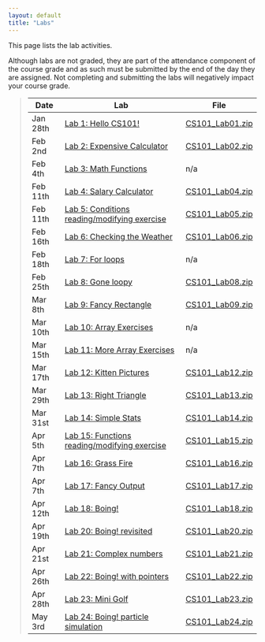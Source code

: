 ```yaml
---
layout: default
title: "Labs"
---
```


This page lists the lab activities.

Although labs are not graded, they are part of the attendance component of the course grade and as such must be submitted by the end of the day they are assigned.  Not completing and submitting the labs will negatively impact your course grade.

> Date | Lab | File
> ---- | --- | ----
> Jan 28th | [Lab 1: Hello CS101!](lab01.html) | [CS101\_Lab01.zip](CS101_Lab01.zip)
> Feb 2nd  | [Lab 2: Expensive Calculator](lab02.html) | [CS101\_Lab02.zip](CS101_Lab02.zip)
> Feb 4th  | [Lab 3: Math Functions](lab03.html) | n/a
> Feb 11th | [Lab 4: Salary Calculator](lab04.html) | [CS101\_Lab04.zip](CS101_Lab04.zip)
> Feb 11th | [Lab 5: Conditions reading/modifying exercise](lab05.html) | [CS101\_Lab05.zip](CS101_Lab05.zip)
> Feb 16th | [Lab 6: Checking the Weather](lab06.html) | [CS101\_Lab06.zip](CS101_Lab06.zip)
> Feb 18th | [Lab 7: For loops](lab07.html) | n/a
> Feb 25th | [Lab 8: Gone loopy](lab08.html) | [CS101\_Lab08.zip](CS101_Lab08.zip)
> Mar 8th  | [Lab 9: Fancy Rectangle](lab09.html) | [CS101\_Lab09.zip](CS101_Lab09.zip)
> Mar 10th | [Lab 10: Array Exercises](lab10.html) | n/a
> Mar 15th | [Lab 11: More Array Exercises](lab11.html) | n/a
> Mar 17th | [Lab 12: Kitten Pictures](lab12.html) | [CS101\_Lab12.zip](CS101_Lab12.zip)
> Mar 29th | [Lab 13: Right Triangle](lab13.html) | [CS101\_Lab13.zip](CS101_Lab13.zip)
> Mar 31st | [Lab 14: Simple Stats](lab14.html) | [CS101\_Lab14.zip](CS101_Lab14.zip)
> Apr 5th  | [Lab 15: Functions reading/modifying exercise](lab15.html) | [CS101\_Lab15.zip](CS101_Lab15.zip)
> Apr 7th  | [Lab 16: Grass Fire](lab16.html) | [CS101\_Lab16.zip](CS101_Lab16.zip)
> Apr 7th  | [Lab 17: Fancy Output](lab17.html) | [CS101\_Lab17.zip](CS101_Lab17.zip)
> Apr 12th | [Lab 18: Boing!](lab18.html) | [CS101\_Lab18.zip](CS101_Lab18.zip)
> Apr 19th | [Lab 20: Boing! revisited](lab20.html) | [CS101\_Lab20.zip](CS101_Lab19.zip)
> Apr 21st | [Lab 21: Complex numbers](lab21.html) | [CS101\_Lab21.zip](CS101_Lab21.zip)
> Apr 26th | [Lab 22: Boing! with pointers](lab22.html) | [CS101\_Lab22.zip](CS101_Lab22.zip)
> Apr 28th | [Lab 23: Mini Golf](lab23.html) | [CS101\_Lab23.zip](CS101_Lab23.zip)
> May 3rd  | [Lab 24: Boing! particle simulation](lab24.html) | [CS101\_Lab24.zip](CS101_Lab24.zip)
